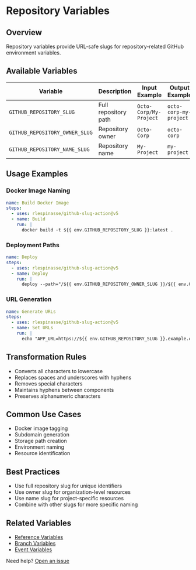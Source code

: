 # Repository Variables

## Overview

Repository variables provide URL-safe slugs for repository-related GitHub environment variables.

## Available Variables

| Variable                       | Description          | Input Example          | Output Example         |
| ------------------------------ | -------------------- | ---------------------- | ---------------------- |
| `GITHUB_REPOSITORY_SLUG`       | Full repository path | `Octo-Corp/My-Project` | `octo-corp-my-project` |
| `GITHUB_REPOSITORY_OWNER_SLUG` | Repository owner     | `Octo-Corp`            | `octo-corp`            |
| `GITHUB_REPOSITORY_NAME_SLUG`  | Repository name      | `My-Project`           | `my-project`           |

## Usage Examples

### Docker Image Naming

```yaml
name: Build Docker Image
steps:
  - uses: rlespinasse/github-slug-action@v5
  - name: Build
    run: |
      docker build -t ${{ env.GITHUB_REPOSITORY_SLUG }}:latest .
```

### Deployment Paths

```yaml
name: Deploy
steps:
  - uses: rlespinasse/github-slug-action@v5
  - name: Deploy
    run: |
      deploy --path="/${{ env.GITHUB_REPOSITORY_OWNER_SLUG }}/${{ env.GITHUB_REPOSITORY_NAME_SLUG }}"
```

### URL Generation

```yaml
name: Generate URLs
steps:
  - uses: rlespinasse/github-slug-action@v5
  - name: Set URLs
    run: |
      echo "APP_URL=https://${{ env.GITHUB_REPOSITORY_SLUG }}.example.com" >> $GITHUB_ENV
```

## Transformation Rules

- Converts all characters to lowercase
- Replaces spaces and underscores with hyphens
- Removes special characters
- Maintains hyphens between components
- Preserves alphanumeric characters

## Common Use Cases

- Docker image tagging
- Subdomain generation
- Storage path creation
- Environment naming
- Resource identification

## Best Practices

- Use full repository slug for unique identifiers
- Use owner slug for organization-level resources
- Use name slug for project-specific resources
- Combine with other slugs for more specific naming

## Related Variables

- [Reference Variables](reference-variables.md)
- [Branch Variables](branch-variables.md)
- [Event Variables](event-variables.md)

Need help? [Open an issue](https://github.com/rlespinasse/github-slug-action/issues/new)
